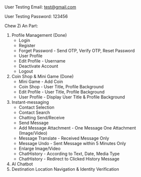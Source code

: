 User Testing Email: test@gmail.com

User Testing Password: 123456

Chew Zi An Part:
1) Profile Management (Done)
   - Login
   - Register
   - Forget Password - Send OTP, Verify OTP, Reset Password
   - User Profile
   - Edit Profile - Username
   - Deactivate Account
   - Logout
3) Coin Shop & Mini Game (Done)
   - Mini Game - Add Coin
   - Coin Shop - User Title, Profile Background
   - Edit Profile - User Title, Profile Background
   - User Profile - Display User Title & Profile Background
5) Instant-messaging
   - Contact Selection
   - Contact Search
   - Chatting Send/Receive
   - Send Message
   - Add Message Attachment - One Message One Attachment (Image/Video)
   - Message Translate - Received Message Only
   - Message Undo - Sent Message within 5 Minutes Only
   - Enlarge Image/Video
   - ChatHistory - According to Text, Date, Media Type
   - ChatHistory - Redirect to Clicked History Message
7) AI Chatbot
8) Destination Location Navigation & Identity Verification 
